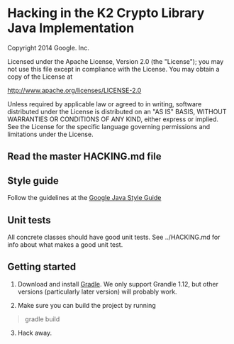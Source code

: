 # Hacking in the K2 Crypto Library Java Implementation

Copyright 2014 Google. Inc.

Licensed under the Apache License, Version 2.0 (the "License");
you may not use this file except in compliance with the License.
You may obtain a copy of the License at

   http://www.apache.org/licenses/LICENSE-2.0

Unless required by applicable law or agreed to in writing, software
distributed under the License is distributed on an "AS IS" BASIS,
WITHOUT WARRANTIES OR CONDITIONS OF ANY KIND, either express or implied.
See the License for the specific language governing permissions and
limitations under the License.

## Read the master HACKING.md file

## Style guide

Follow the guidelines at the
[Google Java Style Guide](http://google-styleguide.googlecode.com/svn/trunk/javaguide.html)

## Unit tests

All concrete classes should have good unit tests. See ../HACKING.md for info
about what makes a good unit test.

## Getting started

1. Download and install [Gradle](http://www.gradle.org). We only support
Grandle 1.12, but other versions (particularly later version) will probably
work.

2. Make sure you can build the project by running

> gradle build

3. Hack away.
